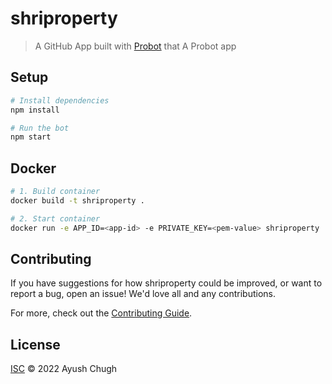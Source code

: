 # shriproperty

> A GitHub App built with [Probot](https://github.com/probot/probot) that A Probot app

## Setup

```sh
# Install dependencies
npm install

# Run the bot
npm start
```

## Docker

```sh
# 1. Build container
docker build -t shriproperty .

# 2. Start container
docker run -e APP_ID=<app-id> -e PRIVATE_KEY=<pem-value> shriproperty
```

## Contributing

If you have suggestions for how shriproperty could be improved, or want to report a bug, open an issue! We'd love all and any contributions.

For more, check out the [Contributing Guide](CONTRIBUTING.md).

## License

[ISC](LICENSE) © 2022 Ayush Chugh
